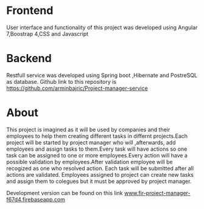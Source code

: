 # Frontend

User interface and functionality of this project was developed using Angular 7,Boostrap 4,CSS and Javascript

# Backend
Restfull service was developed using Spring boot ,Hibernate and PostreSQL as database.
Github link to this repository is https://github.com/arminbajric/Project-manager-service

# About
This project is imagined as it will be used by  companies and their employees to help them creating
different tasks in differnt projects.Each project will be started by project manager who will ,afterwards, add employees and assign tasks to them.Every task will have actions so one task can be assigned to one or more employees.Every action will have a possible validation by employees.After validation employee will be recogized as one who resolved action.
Each task will be submitted after all actions are validated.
Employees assigned to project can create new tasks and assign them to colegues but it must be approved by project manager.
 
Development version can be found on this link  www.fir-project-manager-f67d4.firebaseapp.com


